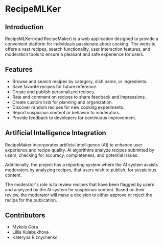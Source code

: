 # RecipeMLKer

## Introduction
RecipeMLKer(read RecipeMaker) is a web application designed to provide a convenient platform for individuals passionate about cooking. The website offers a vast recipes, search functionality, user interaction features, and moderation tools to ensure a pleasant and safe experience for users.

## Features
- Browse and search recipes by category, dish name, or ingredients.
- Save favorite recipes for future reference.
- Create and publish personalized recipes.
- Rate and comment on recipes to share feedback and impressions.
- Create custom lists for planning and organization.
- Discover random recipes for new cooking experiments.
- Report suspicious content or behavior to moderators.
- Provide feedback to developers for continuous improvement.

## Artificial Intelligence Integration
RecipeMaker incorporates artificial intelligence (AI) to enhance user experience and recipe quality. AI algorithms analyze recipes submitted by users, checking for accuracy, completeness, and potential issues.

Additionally, the project has a reporting system where the AI system assists moderators by analyzing recipes, that users wish to publish, for suspicious content.

The moderator's role is to review recipes that have been flagged by users and analyzed by the AI system for suspicious content. Based on their review, the moderator will make a decision to either approve or reject the recipe for the publication.

## Contributors
- Mykola Gora
- Liliia Kulabukhova
- Kateryna Riznychenko
